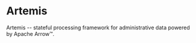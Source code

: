 # Artemis

Artemis -- stateful processing framework for administrative data powered by Apache Arrow™.  
